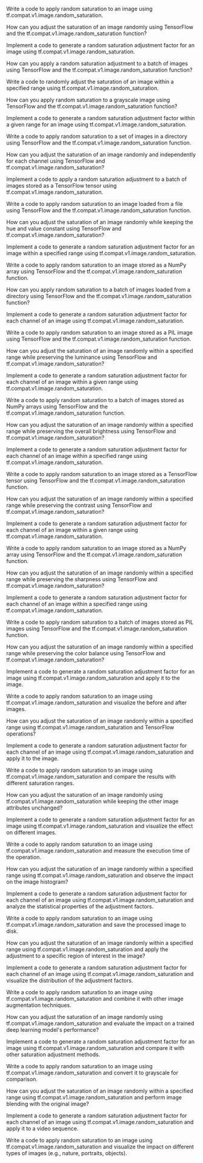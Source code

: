 Write a code to apply random saturation to an image using tf.compat.v1.image.random_saturation.

How can you adjust the saturation of an image randomly using TensorFlow and the tf.compat.v1.image.random_saturation function?

Implement a code to generate a random saturation adjustment factor for an image using tf.compat.v1.image.random_saturation.

How can you apply a random saturation adjustment to a batch of images using TensorFlow and the tf.compat.v1.image.random_saturation function?

Write a code to randomly adjust the saturation of an image within a specified range using tf.compat.v1.image.random_saturation.

How can you apply random saturation to a grayscale image using TensorFlow and the tf.compat.v1.image.random_saturation function?

Implement a code to generate a random saturation adjustment factor within a given range for an image using tf.compat.v1.image.random_saturation.

Write a code to apply random saturation to a set of images in a directory using TensorFlow and the tf.compat.v1.image.random_saturation function.

How can you adjust the saturation of an image randomly and independently for each channel using TensorFlow and tf.compat.v1.image.random_saturation?

Implement a code to apply a random saturation adjustment to a batch of images stored as a TensorFlow tensor using tf.compat.v1.image.random_saturation.

Write a code to apply random saturation to an image loaded from a file using TensorFlow and the tf.compat.v1.image.random_saturation function.

How can you adjust the saturation of an image randomly while keeping the hue and value constant using TensorFlow and tf.compat.v1.image.random_saturation?

Implement a code to generate a random saturation adjustment factor for an image within a specified range using tf.compat.v1.image.random_saturation.

Write a code to apply random saturation to an image stored as a NumPy array using TensorFlow and the tf.compat.v1.image.random_saturation function.

How can you apply random saturation to a batch of images loaded from a directory using TensorFlow and the tf.compat.v1.image.random_saturation function?

Implement a code to generate a random saturation adjustment factor for each channel of an image using tf.compat.v1.image.random_saturation.

Write a code to apply random saturation to an image stored as a PIL image using TensorFlow and the tf.compat.v1.image.random_saturation function.

How can you adjust the saturation of an image randomly within a specified range while preserving the luminance using TensorFlow and tf.compat.v1.image.random_saturation?

Implement a code to generate a random saturation adjustment factor for each channel of an image within a given range using tf.compat.v1.image.random_saturation.

Write a code to apply random saturation to a batch of images stored as NumPy arrays using TensorFlow and the tf.compat.v1.image.random_saturation function.

How can you adjust the saturation of an image randomly within a specified range while preserving the overall brightness using TensorFlow and tf.compat.v1.image.random_saturation?

Implement a code to generate a random saturation adjustment factor for each channel of an image within a specified range using tf.compat.v1.image.random_saturation.

Write a code to apply random saturation to an image stored as a TensorFlow tensor using TensorFlow and the tf.compat.v1.image.random_saturation function.

How can you adjust the saturation of an image randomly within a specified range while preserving the contrast using TensorFlow and tf.compat.v1.image.random_saturation?

Implement a code to generate a random saturation adjustment factor for each channel of an image within a given range using tf.compat.v1.image.random_saturation.

Write a code to apply random saturation to an image stored as a NumPy array using TensorFlow and the tf.compat.v1.image.random_saturation function.

How can you adjust the saturation of an image randomly within a specified range while preserving the sharpness using TensorFlow and tf.compat.v1.image.random_saturation?

Implement a code to generate a random saturation adjustment factor for each channel of an image within a specified range using tf.compat.v1.image.random_saturation.

Write a code to apply random saturation to a batch of images stored as PIL images using TensorFlow and the tf.compat.v1.image.random_saturation function.

How can you adjust the saturation of an image randomly within a specified range while preserving the color balance using TensorFlow and tf.compat.v1.image.random_saturation?

Implement a code to generate a random saturation adjustment factor for an image using tf.compat.v1.image.random_saturation and apply it to the image.

Write a code to apply random saturation to an image using tf.compat.v1.image.random_saturation and visualize the before and after images.

How can you adjust the saturation of an image randomly within a specified range using tf.compat.v1.image.random_saturation and TensorFlow operations?

Implement a code to generate a random saturation adjustment factor for each channel of an image using tf.compat.v1.image.random_saturation and apply it to the image.

Write a code to apply random saturation to an image using tf.compat.v1.image.random_saturation and compare the results with different saturation ranges.

How can you adjust the saturation of an image randomly using tf.compat.v1.image.random_saturation while keeping the other image attributes unchanged?

Implement a code to generate a random saturation adjustment factor for an image using tf.compat.v1.image.random_saturation and visualize the effect on different images.

Write a code to apply random saturation to an image using tf.compat.v1.image.random_saturation and measure the execution time of the operation.

How can you adjust the saturation of an image randomly within a specified range using tf.compat.v1.image.random_saturation and observe the impact on the image histogram?

Implement a code to generate a random saturation adjustment factor for each channel of an image using tf.compat.v1.image.random_saturation and analyze the statistical properties of the adjustment factors.

Write a code to apply random saturation to an image using tf.compat.v1.image.random_saturation and save the processed image to disk.

How can you adjust the saturation of an image randomly within a specified range using tf.compat.v1.image.random_saturation and apply the adjustment to a specific region of interest in the image?

Implement a code to generate a random saturation adjustment factor for each channel of an image using tf.compat.v1.image.random_saturation and visualize the distribution of the adjustment factors.

Write a code to apply random saturation to an image using tf.compat.v1.image.random_saturation and combine it with other image augmentation techniques.

How can you adjust the saturation of an image randomly using tf.compat.v1.image.random_saturation and evaluate the impact on a trained deep learning model's performance?

Implement a code to generate a random saturation adjustment factor for an image using tf.compat.v1.image.random_saturation and compare it with other saturation adjustment methods.

Write a code to apply random saturation to an image using tf.compat.v1.image.random_saturation and convert it to grayscale for comparison.

How can you adjust the saturation of an image randomly within a specified range using tf.compat.v1.image.random_saturation and perform image blending with the original image?

Implement a code to generate a random saturation adjustment factor for each channel of an image using tf.compat.v1.image.random_saturation and apply it to a video sequence.

Write a code to apply random saturation to an image using tf.compat.v1.image.random_saturation and visualize the impact on different types of images (e.g., nature, portraits, objects).
